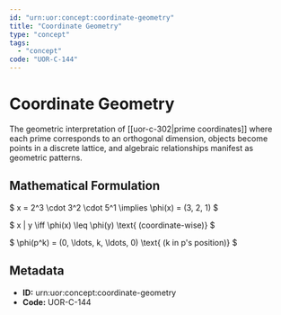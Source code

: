 ```yaml
---
id: "urn:uor:concept:coordinate-geometry"
title: "Coordinate Geometry"
type: "concept"
tags:
  - "concept"
code: "UOR-C-144"
---
```


# Coordinate Geometry

The geometric interpretation of [[uor-c-302|prime coordinates]] where each prime corresponds to an orthogonal dimension, objects become points in a discrete lattice, and algebraic relationships manifest as geometric patterns.

## Mathematical Formulation

$
x = 2^3 \cdot 3^2 \cdot 5^1 \implies \phi(x) = (3, 2, 1)
$

$
x | y \iff \phi(x) \leq \phi(y) \text{ (coordinate-wise)}
$

$
\phi(p^k) = (0, \ldots, k, \ldots, 0) \text{ (k in p's position)}
$

## Metadata

- **ID:** urn:uor:concept:coordinate-geometry
- **Code:** UOR-C-144
